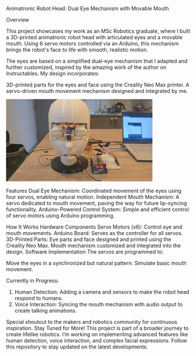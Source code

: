 Animatronic Robot Head: Dual Eye Mechanism with Movable Mouth

Overview

This project showcases my work as an MSc Robotics graduate, where I built a 3D-printed animatronic robot head with articulated eyes and a movable mouth. Using 6 servo motors controlled via an Arduino, this mechanism brings the robot's face to life with smooth, realistic motion.

The eyes are based on a simplified dual-eye mechanism that I adapted and further customized, inspired by the amazing work of the author on Instructables. My design incorporates:

3D-printed parts for the eyes and face using the Creality Neo Max printer.
A servo-driven mouth movement mechanism designed and integrated by me.

![Robot Head](Robot_face.gif)


Features
Dual Eye Mechanism:
Coordinated movement of the eyes using four servos, enabling natural motion.
Independent Mouth Mechanism:
A servo dedicated to mouth movement, paving the way for future lip-syncing functionality.
Arduino-Powered Control System:
Simple and efficient control of servo motors using Arduino programming.

How It Works
Hardware Components
Servo Motors (x6): Control eye and mouth movements.
Arduino Board: Serves as the controller for all servos.
3D-Printed Parts:
Eye parts and face designed and printed using the Creality Neo Max.
Mouth mechanism customized and integrated into the design.
Software Implementation
The servos are programmed to:

Move the eyes in a synchronized but natural pattern.
Simulate basic mouth movement.

Currently in Progress:
1) Human Detection:
Adding a camera and sensors to make the robot head respond to humans.
2) Voice Interaction:
Syncing the mouth mechanism with audio output to create talking animations.


Special shoutout to the makers and robotics community for continuous inspiration.
Stay Tuned for More!
This project is part of a broader journey to create lifelike robotics. I’m working on implementing advanced features like human detection, voice interaction, and complex facial expressions. Follow this repository to stay updated on the latest developments.
